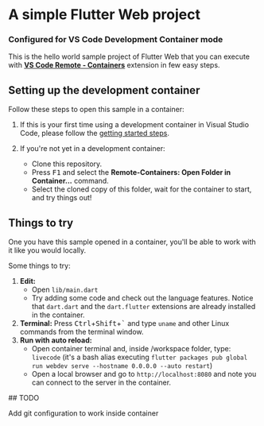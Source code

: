 # A simple Flutter Web project 
### Configured for VS Code Development Container mode

This is the hello world sample project of Flutter Web that you can execute with **[VS Code Remote - Containers](https://aka.ms/vscode-remote/containers)** extension in few easy steps.

## Setting up the development container

Follow these steps to open this sample in a container:

1. If this is your first time using a development container in Visual Studio Code, please follow the [getting started steps](https://aka.ms/vscode-remote/containers/getting-started).

2. If you're not yet in a development container:
   - Clone this repository.
   - Press <kbd>F1</kbd> and select the **Remote-Containers: Open Folder in Container...** command.
   - Select the cloned copy of this folder, wait for the container to start, and try things out!

## Things to try

One you have this sample opened in a container, you'll be able to work with it like you would locally.

Some things to try:

1. **Edit:**
   - Open `lib/main.dart`
   - Try adding some code and check out the language features. Notice that `dart.dart` and the `dart.flutter` extensions are already installed in the container.
2. **Terminal:** Press <kbd>Ctrl</kbd>+<kbd>Shift</kbd>+<kbd>\`</kbd> and type `uname` and other Linux commands from the terminal window.
3. **Run with auto reload:**
   - Open container terminal and, inside /workspace folder, type: `livecode` (it's a bash alias executing `flutter packages pub global run webdev serve --hostname 0.0.0.0 --auto restart`)
   - Open a local browser and go to `http://localhost:8080` and note you can connect to the server in the container.

## TODO

Add git configuration to work inside container